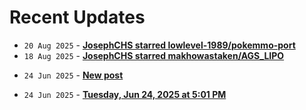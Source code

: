 # Recent Updates

<!-- stackoverflow-feed start -->
<!-- stackoverflow-feed end -->
<!-- github-feed start -->
- `20 Aug 2025` - **[JosephCHS starred lowlevel-1989/pokemmo-port](https://github.com/lowlevel-1989/pokemmo-port)**
- `18 Aug 2025` - **[JosephCHS starred makhowastaken/AGS_LIPO](https://github.com/makhowastaken/AGS_LIPO)**
<!-- github-feed end -->
<!-- bearblog-feed start -->
- `24 Jun 2025` - **[New post](https://joechs.bearblog.dev/new-post/)**
<!-- bearblog-feed end -->
<!-- listedto-feed start -->
- `24 Jun 2025` - **[Tuesday, Jun 24, 2025 at 5:01 PM](https://listed.to/@joechs/62947/tuesday-jun-24-2025-at-5-01-pm)**
<!-- listedto-feed end -->
